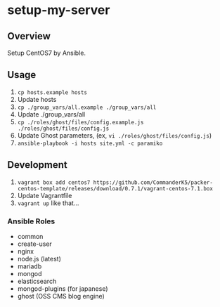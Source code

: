 # setup-my-server

## Overview
Setup CentOS7 by Ansible.

## Usage
1. `cp hosts.example hosts`
2. Update hosts
3. `cp ./group_vars/all.example ./group_vars/all`
4. Update ./group_vars/all
5. `cp ./roles/ghost/files/config.example.js ./roles/ghost/files/config.js`
6. Update Ghost parameters, (ex, `vi ./roles/ghost/files/config.js`)
7. `ansible-playbook -i hosts site.yml -c paramiko`

## Development
1. `vagrant box add centos7 https://github.com/CommanderK5/packer-centos-template/releases/download/0.7.1/vagrant-centos-7.1.box `
2. Update Vagrantfile
3. `vagrant up`
like that...
 
### Ansible Roles
* common
* create-user
* nginx
* node.js (latest)
* mariadb
* mongod
* elasticsearch
* mongod-plugins (for japanese)
* ghost (OSS CMS blog engine)
